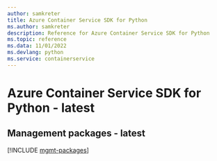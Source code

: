 ```yaml
---
author: samkreter
title: Azure Container Service SDK for Python
ms.author: samkreter
description: Reference for Azure Container Service SDK for Python
ms.topic: reference
ms.data: 11/01/2022
ms.devlang: python
ms.service: containerservice
---
```

# Azure Container Service SDK for Python - latest

## Management packages - latest
[!INCLUDE [mgmt-packages](container-service-mgmt-index.md)]